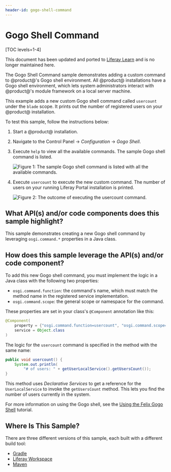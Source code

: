 ```yaml
---
header-id: gogo-shell-command
---
```


# Gogo Shell Command

[TOC levels=1-4]

<aside class="alert alert-info">
  <span class="wysiwyg-color-blue120"> This document has been updated and ported to <a href="https://learn.liferay.com/dxp/7.x/en/liferay-internals/fundamentals/using-the-gogo-shell/using-the-gogo-shell.html">Liferay Learn</a> and is no longer maintained here.</span>
</aside>

The Gogo Shell Command sample demonstrates adding a custom command to
@product@'s Gogo shell environment. All @product@ installations have a Gogo
shell environment, which lets system administrators interact with @product@'s
module framework on a local server machine.

This example adds a new custom Gogo shell command called `usercount` under the
`blade` scope. It prints out the number of registered users on your @product@
installation.

To test this sample, follow the instructions below:

1.  Start a @product@ installation.
2.  Navigate to the Control Panel &rarr; *Configuration* &rarr; *Gogo Shell*.
3.  Execute `help` to view all the available commands. The sample Gogo shell
    command is listed.

    ![Figure 1: The sample Gogo shell command is listed with all the available commands.](../../../images/gogo-shell-1.png)

4.  Execute `usercount` to execute the new custom command. The number of users
    on your running Liferay Portal installation is printed.

    ![Figure 2: The outcome of executing the `usercount` command.](../../../images/gogo-shell-2.png)

## What API(s) and/or code components does this sample highlight?

This sample demonstrates creating a new Gogo shell command by leveraging
`osgi.command.*` properties in a Java class.

## How does this sample leverage the API(s) and/or code component?

To add this new Gogo shell command, you must implement the logic in a Java
class with the following two properties:

- `osgi.command.function`: the command's name, which must match the method name
   in the registered service implementation.
- `osgi.command.scope`: the general scope or namespace for the command.

These properties are set in your class's `@Component` annotation like this:

```java
@Component(
    property = {"osgi.command.function=usercount", "osgi.command.scope=blade"},
    service = Object.class
)
```

The logic for the `usercount` command is specified in the method with the same
name:

```java
public void usercount() {
    System.out.println(
        "# of users: " + getUserLocalService().getUsersCount());
}
```

This method uses *Declarative Services* to get a reference for the
`UserLocalService` to invoke the `getUsersCount` method. This lets you find the
number of users currently in the system.

For more information on using the Gogo shell, see the
[Using the Felix Gogo Shell](/docs/7-2/customization/-/knowledge_base/c/using-the-felix-gogo-shell)
tutorial.

## Where Is This Sample?

There are three different versions of this sample, each built with a different
build tool:

- [Gradle](https://github.com/liferay/liferay-blade-samples/tree/7.2/gradle/extensions/gogo)
- [Liferay Workspace](https://github.com/liferay/liferay-blade-samples/tree/7.2/liferay-workspace/extensions/gogo)
- [Maven](https://github.com/liferay/liferay-blade-samples/tree/7.2/maven/extensions/gogo)
